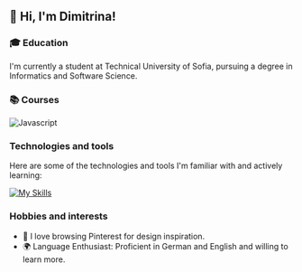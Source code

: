 ## 👋 Hi, I'm Dimitrina!

### 🎓 Education
I'm currently a student at Technical University of Sofia, pursuing a degree in Informatics and Software Science.

### 📚 Courses
![Javascript](https://img.shields.io/badge/-Programming%20Fundamentals%20with%20JavaScript-F0DB4F?style=for-the-badge&labelColor=black&logo=javascript&logoColor=F0DB4F)

### Technologies and tools
 Here are some of the technologies and tools I'm familiar with and actively learning:

 [![My Skills](https://skillicons.dev/icons?i=dotnet,cs,js,html,css,visualstudio,vscode)](https://skillicons.dev)

### Hobbies and interests
- 📌 I love browsing Pinterest for design inspiration.
- 🌍 Language Enthusiast: Proficient in German and English and willing to learn more.
